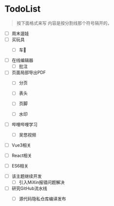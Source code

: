 # TodoList 

> 按下面格式来写
> 内容是按分割线那个符号隔开的，

<!-- 生活相关 -->
<!-- 分割线 -->
- [ ] 周末遛娃
- [ ] 买玩具
  - [ ] 车🚗


<!-- 工作相关 -->
<!-- 分割线 -->
- [ ] 在线编辑器
  - [ ] 批注
- [ ] 页面局部导出PDF
  - [ ] 分页
  - [ ] 表头
  - [ ] 页脚
  - [ ] 水印



<!-- 学习相关 -->
<!-- 分割线 -->
- [ ] 哔哩哔哩学习
  - [ ] 吴悠视频
- [ ] Vue3相关
- [ ] React相关
- [ ] ES6相关




<!-- 其他相关 -->
<!-- 分割线 -->
- [ ] 该主题继续开发
  - [ ] 引入MiXin报错问题解决
- [ ] 研究GitHub流水线
  - [ ] 源代码隐私仓库编译发布






<!-- 
- [ ] **Cmd Markdown 开发**
    - [ ] 支持以 PDF 格式导出文稿
    - [x] 新增Todo列表功能 [语法参考](https://github.com/blog/1375-task-lists-in-gfm-issues-pulls-comments)
    - [x] 改进 LaTex 功能
        - [x] 修复 LaTex 公式渲染问题
        - [x] 新增 LaTex 公式编号功能 [语法参考](http://docs.mathjax.org/en/latest/tex.html#tex-eq-numbers)
- [ ] **七月旅行准备**
    - [ ] 准备邮轮上需要携带的物品
    - [ ] 浏览日本免税店的物品
    - [x] 购买蓝宝石公主号七月一日的船票
- [ ] 6. 完成数据校验
- [ ] **Cmd Markdown 开发**
    - [ ] 改进 Cmd 渲染算法，使用局部渲染技术提高渲染效率
    - [ ] 支持以 PDF 格式导出文稿
    - [x] 新增Todo列表功能 [语法参考](https://github.com/blog/1375-task-lists-in-gfm-issues-pulls-comments)
    - [x] 改进 LaTex 功能
        - [x] 修复 LaTex 公式渲染问题
        - [x] 新增 LaTex 公式编号功能 [语法参考](http://docs.mathjax.org/en/latest/tex.html#tex-eq-numbers)
- [ ] **七月旅行准备**
    - [ ] 准备邮轮上需要携带的物品
    - [ ] 浏览日本免税店的物品
    - [x] 购买蓝宝石公主号七月一日的船票
    - [ ]  -->